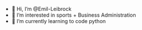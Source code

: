 - 👋 Hi, I’m @Emil-Leibrock
- 👀 I’m interested in sports + Business Administration
- 🌱 I’m currently learning to code python


<!---
Emil-Leibrock/Emil-Leibrock is a ✨ special ✨ repository because its `README.md` (this file) appears on your GitHub profile.
You can click the Preview link to take a look at your changes.
--->
